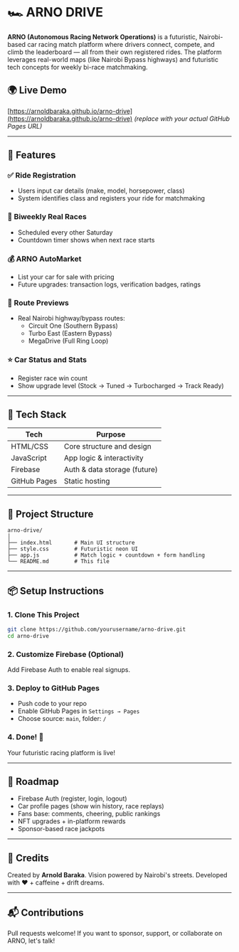 # 🏎️ ARNO DRIVE

**ARNO (Autonomous Racing Network Operations)** is a futuristic, Nairobi-based car racing match platform where drivers connect, compete, and climb the leaderboard — all from their own registered rides. The platform leverages real-world maps (like Nairobi Bypass highways) and futuristic tech concepts for weekly bi-race matchmaking.

## 🌍 Live Demo
[https://arnoldbaraka.github.io/arno-drive](https://arnoldbaraka.github.io/arno-drive) *(replace with your actual GitHub Pages URL)*

---

## 🚀 Features

### ✅ Ride Registration
- Users input car details (make, model, horsepower, class)
- System identifies class and registers your ride for matchmaking

### 🔁 Biweekly Real Races
- Scheduled every other Saturday
- Countdown timer shows when next race starts

### 💰 ARNO AutoMarket
- List your car for sale with pricing
- Future upgrades: transaction logs, verification badges, ratings

### 🏁 Route Previews
- Real Nairobi highway/bypass routes:
  - Circuit One (Southern Bypass)
  - Turbo East (Eastern Bypass)
  - MegaDrive (Full Ring Loop)

### ⭐ Car Status and Stats
- Register race win count
- Show upgrade level (Stock → Tuned → Turbocharged → Track Ready)

---

## 🧪 Tech Stack

| Tech        | Purpose                     |
|-------------|-----------------------------|
| HTML/CSS    | Core structure and design   |
| JavaScript  | App logic & interactivity   |
| Firebase    | Auth & data storage (future) |
| GitHub Pages| Static hosting              |

---

## 📁 Project Structure
```
arno-drive/
│
├── index.html       # Main UI structure
├── style.css        # Futuristic neon UI
├── app.js           # Match logic + countdown + form handling
└── README.md        # This file
```

---

## 📦 Setup Instructions

### 1. Clone This Project
```bash
git clone https://github.com/yourusername/arno-drive.git
cd arno-drive
```

### 2. Customize Firebase (Optional)
Add Firebase Auth to enable real signups.

### 3. Deploy to GitHub Pages
- Push code to your repo
- Enable GitHub Pages in `Settings → Pages`
- Choose source: `main`, folder: `/`

### 4. Done! 🎉
Your futuristic racing platform is live!

---

## 🔮 Roadmap
- Firebase Auth (register, login, logout)
- Car profile pages (show win history, race replays)
- Fans base: comments, cheering, public rankings
- NFT upgrades + in-platform rewards
- Sponsor-based race jackpots

---

## 🤖 Credits
Created by **Arnold Baraka**. Vision powered by Nairobi's streets. Developed with ❤️ + caffeine + drift dreams.

---

## 📬 Contributions
Pull requests welcome! If you want to sponsor, support, or collaborate on ARNO, let's talk!

